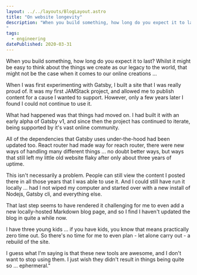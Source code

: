 ```yaml
---
layout: ../../layouts/BlogLayout.astro
title: "On website longevity"
description: "When you build something, how long do you expect it to last? Whilst it might be easy to think about the things we create as our legacy to the world, that might not be the case when it comes to our online creations ...
"
tags: 
  - engineering
datePublished: 2020-03-31
---
```

When you build something, how long do you expect it to last? Whilst it might be easy to think about the things we create as our legacy to the world, that might not be the case when it comes to our online creations ...

When I was first experimenting with Gatsby, I built a site that I was really proud of. It was my first JAMStack project, and allowed me to publish content for a cause I wanted to support. However, only a few years later I found I could not continue to use it.

What had happened was that things had moved on. I had built it with an early alpha of Gatsby v1, and since then the project has continued to iterate, being supported by it's vast online community.

All of the dependencies that Gatsby uses under-the-hood had been updated too. React router had made way for reach router, there were new ways of handling many different things ... no doubt better ways, but ways that still left my little old website flaky after only about three years of uptime.

This isn't necessarily a problem. People can still view the content I posted there in all those years that I was able to use it. And I could still have run it locally ... had I not wiped my computer and started over with a new install of Nodejs, Gatsby cli, and everything else.

That last step seems to have rendered it challenging for me to even add a new locally-hosted Markdown blog page, and so I find I haven't updated the blog in quite a while now.

I have three young kids ... if you have kids, you know that means practically zero time out. So there's no time for me to even plan - let alone carry out - a rebuild of the site.

I guess what I'm saying is that these new tools are awesome, and I don't want to stop using them. I just wish they didn't result in things being quite so ... ephermeral."